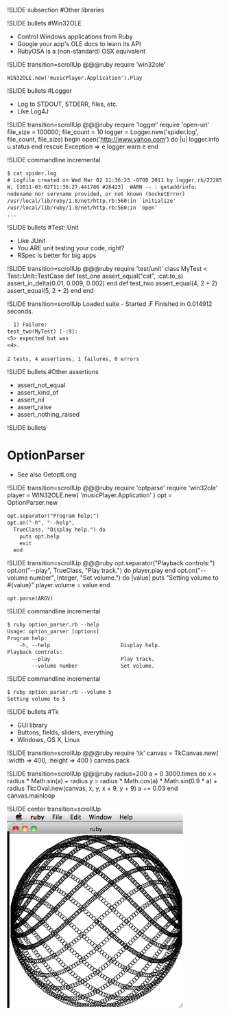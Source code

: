 !SLIDE subsection
#Other libraries

!SLIDE bullets
#Win32OLE

* Control Windows applications from Ruby
* Google your app's OLE docs to learn its API
* RubyOSA is a (non-standard) OSX equivalent

!SLIDE transition=scrollUp
    @@@ruby
    require 'win32ole'

    WIN32OLE.new('musicPlayer.Application').Play

!SLIDE bullets
#Logger

* Log to STDOUT, STDERR, files, etc.
* Like Log4J

!SLIDE transition=scrollUp
    @@@ruby
    require 'logger'
    require 'open-uri'
    file_size = 100000; file_count = 10
    logger = Logger.new('spider.log',
      file_count, file_size)
    begin
      open('http://www.yahoo.com') do |u|
        logger.info u.status
      end
    rescue Exception => e
      logger.warn e
    end

!SLIDE commandline incremental

    $ cat spider.log 
    # Logfile created on Wed Mar 02 11:36:23 -0700 2011 by logger.rb/22285
    W, [2011-03-02T11:36:27.441786 #26423]  WARN -- : getaddrinfo: nodename nor servname provided, or not known (SocketError)
    /usr/local/lib/ruby/1.8/net/http.rb:560:in `initialize'
    /usr/local/lib/ruby/1.8/net/http.rb:560:in `open'
    ...

!SLIDE bullets
#Test::Unit

* Like JUnit
* You ARE unit testing your code, right?
* RSpec is better for big apps

!SLIDE transition=scrollUp
    @@@ruby
    require 'test/unit'
    class MyTest < Test::Unit::TestCase
      def test_one
        assert_equal("cat", :cat.to_s)
        assert_in_delta(0.01, 0.009, 0.002)
      end
      def test_two
        assert_equal(4, 2 + 2)
        assert_equal(5, 2 + 2)
      end
    end

!SLIDE transition=scrollUp
    Loaded suite -
    Started
    .F
    Finished in 0.014912 seconds.

      1) Failure:
    test_two(MyTest) [-:9]:
    <5> expected but was
    <4>.

    2 tests, 4 assertions, 1 failures, 0 errors

!SLIDE bullets
#Other assertions

* assert_not_equal
* assert_kind_of
* assert_nil
* assert_raise
* assert_nothing_raised

!SLIDE bullets
# OptionParser

* See also GetoptLong

!SLIDE transition=scrollUp
    @@@ruby
    require 'optparse'
    require 'win32ole'
    player = WIN32OLE.new(
      'musicPlayer.Application'
    )
    opt = OptionParser.new

    opt.separator("Program help:")
    opt.on("-h", "--help",
      TrueClass, "Display help.") do
        puts opt.help
        exit
      end

!SLIDE transition=scrollUp
    @@@ruby
    opt.separator("Playback controls:")
    opt.on("--play",
      TrueClass, "Play track.") do
        player.play
      end
    opt.on("--volume number",
      Integer, "Set volume.") do |value|
        puts "Setting volume to #{value}"
        player.volume = value
      end
    
    opt.parse(ARGV)

!SLIDE commandline incremental

    $ ruby option_parser.rb --help
    Usage: option_parser [options]
    Program help:
        -h, --help                       Display help.
    Playback controls:
            --play                       Play track.
            --volume number              Set volume.

!SLIDE commandline incremental

    $ ruby option_parser.rb --volume 5
    Setting volume to 5

!SLIDE bullets
#Tk

* GUI library
* Buttons, fields, sliders, everything
* Windows, OS X, Linux

!SLIDE transition=scrollUp
    @@@ruby
    require 'tk'
    canvas = TkCanvas.new(
      :width => 400,
      :height => 400
    )
    canvas.pack

!SLIDE transition=scrollUp
    @@@ruby
    radius=200
    a = 0
    3000.times do
      x = radius * Math.sin(a) + radius
      y = radius * Math.cos(a)
        * Math.sin(0.9 * a) + radius
      TkcOval.new(canvas, x, y, x + 9, y + 9)
      a += 0.03
    end
    canvas.mainloop

!SLIDE center transition=scrollUp
![](tk.png)
